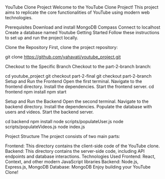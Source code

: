 YouTube Clone Project
Welcome to the YouTube Clone Project! This project aims to replicate the core functionalities of YouTube using modern web technologies.

Prerequisites
Download and install MongoDB Compass
Connect to localhost
Create a database named Youtube
Getting Started
Follow these instructions to set up and run the project locally.

Clone the Repository
First, clone the project repository:

git clone https://github.com/yahavati/youtube_project.git

Checkout to the Specific Branch
Checkout to the part-2-branch branch:

cd youtube_project
git checkout part-2-final
git checkout part-2-branch
Setup and Run the Frontend
Open the first terminal.
Navigate to the frontend directory.
Install the dependencies.
Start the frontend server.
cd frontend
npm install
npm start

Setup and Run the Backend
Open the second terminal.
Navigate to the backend directory.
Install the dependencies.
Populate the database with users and videos.
Start the backend server.

cd backend
npm install
node scripts/populateUser.js
node scripts/populateVideos.js
node index.js

Project Structure
The project consists of two main parts:

Frontend: This directory contains the client-side code of the YouTube clone.
Backend: This directory contains the server-side code, including API endpoints and database interactions.
Technologies Used
Frontend: React, Context, and other modern JavaScript libraries
Backend: Node.js, Express.js, MongoDB
Database: MongoDB
Enjoy building your YouTube Clone!
